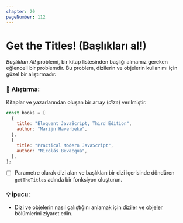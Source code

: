 ```yaml
---
chapter: 20
pageNumber: 112
---
```


# Get the Titles! (Başlıkları al!)

_Başlıkları Al!_ problemi, bir kitap listesinden başlığı almamız gereken eğlenceli bir problemdir. Bu problem, dizilerin ve objelerin kullanımı için güzel bir alıştırmadır.

### 📝 Alıştırma:

Kitaplar ve yazarlarından oluşan bir array (_dize_) verilmiştir.

```javascript
const books = [
  {
    title: "Eloquent JavaScript, Third Edition",
    author: "Marijn Haverbeke",
  },
  {
    title: "Practical Modern JavaScript",
    author: "Nicolás Bevacqua",
  },
];
```

- [ ] Parametre olarak dizi alan ve başlıkları bir dizi içerisinde döndüren `getTheTitles` adında bir fonksiyon oluşturun.

### 💡 İpucu:

- Dizi ve objelerin nasıl çalıştığını anlamak için [diziler](../arrays/) ve [objeler](../objects/) bölümlerini ziyaret edin.
